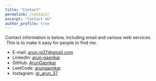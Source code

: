 ```yaml
---
title: "Contact"
permalink: /contact/
excerpt: "Contact me"
author_profile: true
---
```


Contact information is below, including email and various web services.  This is to make it easy for people to find me.

* E-mail: <a href="mailto:arun.rg37@gmail.com">arun.rg37@gmail.com</a>
* LinkedIn: <a href="https://www.linkedin.com/in/arun-gaonkar/" target="_blank">arun-gaonkar</a>
* GitHub: <a href="https://github.com/arungaonkar/" target="_blank">ArunGaonkar</a>
* LeetCode: <a href="https://leetcode.com/arungaonkar/" target="_blank">arungaonkar</a>
* Instagram: <a href="https://www.instagram.com/gr_arun_37/" target="_blank">gr_arun_37</a> 